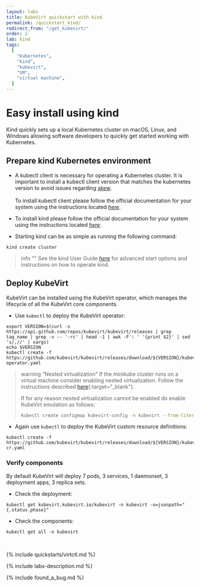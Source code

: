 ```yaml
---
layout: labs
title: KubeVirt quickstart with kind
permalink: /quickstart_kind/
redirect_from: "/get_kubevirt/"
order: 2
lab: kind
tags:
  [
    "Kubernetes",
    "kind",
    "kubevirt",
    "VM",
    "virtual machine",
  ]
---
```


# Easy install using kind

Kind quickly sets up a local Kubernetes cluster on macOS, Linux, and Windows allowing software developers to quickly get started working with Kubernetes.

## Prepare kind Kubernetes environment

* A kubectl client is necessary for operating a Kubernetes cluster. It is important to install a  kubectl client version that matches the kubernetes version to avoid issues regarding [_skew_](https://github.com/kubernetes/community/blob/master/contributors/design-proposals/release/versioning.md#supported-releases-and-component-skew).
<br><br>
To install kubectl client please follow the official documentation for your system using the instructions located [_here_](https://kubernetes.io/docs/tasks/tools/install-kubectl/).

* To install kind please follow the official documentation for your system using the instructions located [_here_](https://kind.sigs.k8s.io/docs/user/quick-start/#installation).

* Starting kind can be as simple as running the following command:
```
kind create cluster
```

> info ""
> See the kind User Guide [_here_](https://kind.docs.kubernetes.io/) for advanced start options and instructions on how to operate kind.

## Deploy KubeVirt

KubeVirt can be installed using the KubeVirt operator, which manages the lifecycle of all the KubeVirt core components.

* Use `kubectl` to deploy the KubeVirt operator:
```
export VERSION=$(curl -s https://api.github.com/repos/kubevirt/kubevirt/releases | grep tag_name | grep -v -- '-rc' | head -1 | awk -F': ' '{print $2}' | sed 's/,//' | xargs)
echo $VERSION
kubectl create -f https://github.com/kubevirt/kubevirt/releases/download/${VERSION}/kubevirt-operator.yaml
```

  > warning "Nested virtualization"
  > If the minikube cluster runs on a virtual machine consider enabling nested virtualization.  Follow the instructions described [here](https://docs.fedoraproject.org/en-US/quick-docs/using-nested-virtualization-in-kvm/index.html){:target="\_blank"}.
  >
  > If for any reason nested virtualization cannot be enabled do enable KubeVirt emulation as follows:
  >```bash
  > kubectl create configmap kubevirt-config -n kubevirt --from-literal debug.useEmulation=true
  > ```

* Again use `kubectl` to deploy the KubeVirt custom resource definitions:
```
kubectl create -f https://github.com/kubevirt/kubevirt/releases/download/${VERSION}/kubevirt-cr.yaml
```

### Verify components

By default KubeVirt will deploy 7 pods, 3 services, 1 daemonset, 3 deployment apps, 3 replica sets.

* Check the deployment:
```
kubectl get kubevirt.kubevirt.io/kubevirt -n kubevirt -o=jsonpath="{.status.phase}"
````

* Check the components:
```
kubectl get all -n kubevirt
```
<br>

{% include quickstarts/virtctl.md %}

{% include labs-description.md %}

{% include found_a_bug.md %}
